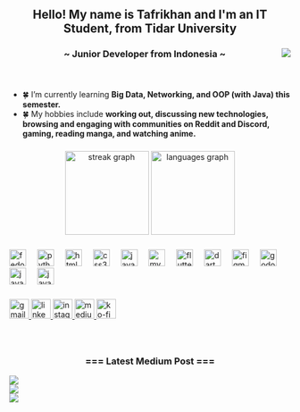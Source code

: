 <h2 align="center">Hello! My name is Tafrikhan and I'm an IT Student, from Tidar University</h2>

###

<img align="right" src="https://visitor-badge.laobi.icu/badge?page_id=tRikhan.tRikhan&left_color=royalblue&right_color=black"  />
<h3 align="center">~ Junior Developer from Indonesia ~</h3>

###

<br>

- 🍀 I’m currently learning **Big Data, Networking, and OOP (with Java) this semester.**
- 🍀 My hobbies include **working out, discussing new technologies, browsing and engaging with communities on Reddit and Discord, gaming, reading manga, and watching anime.**

###

<div align="center">
  <img src="https://streak-stats.demolab.com?user=tRikhan&locale=en&mode=daily&theme=nightowl&hide_border=false&border_radius=5" height="150" alt="streak graph"  />
  <img src="https://github-readme-stats.vercel.app/api/top-langs?username=tRikhan&locale=en&hide_title=false&layout=compact&card_width=320&langs_count=5&theme=nightowl&hide_border=false" height="150" alt="languages graph"  />
</div>

###

<div align="left">
  <img src="https://cdn.jsdelivr.net/gh/devicons/devicon/icons/fedora/fedora-original.svg" height="30" alt="fedora logo"  />
  <img width="12" />
  <img src="https://cdn.jsdelivr.net/gh/devicons/devicon/icons/python/python-original.svg" height="30" alt="python logo"  />
  <img width="12" />
  <img src="https://cdn.jsdelivr.net/gh/devicons/devicon/icons/html5/html5-original.svg" height="30" alt="html5 logo"  />
  <img width="12" />
  <img src="https://cdn.jsdelivr.net/gh/devicons/devicon/icons/css3/css3-original.svg" height="30" alt="css3 logo"  />
  <img width="12" />
  <img src="https://cdn.jsdelivr.net/gh/devicons/devicon/icons/javascript/javascript-original.svg" height="30" alt="javascript logo"  />
  <img width="12" />
  <img src="https://cdn.jsdelivr.net/gh/devicons/devicon/icons/mysql/mysql-original.svg" height="30" alt="mysql logo"  />
  <img width="12" />
  <img src="https://cdn.jsdelivr.net/gh/devicons/devicon/icons/flutter/flutter-original.svg" height="30" alt="flutter logo"  />
  <img width="12" />
  <img src="https://cdn.jsdelivr.net/gh/devicons/devicon/icons/dart/dart-original.svg" height="30" alt="dart logo"  />
  <img width="12" />
  <img src="https://cdn.jsdelivr.net/gh/devicons/devicon/icons/figma/figma-original.svg" height="30" alt="figma logo"  />
  <img width="12" />
  <img src="https://cdn.jsdelivr.net/gh/devicons/devicon/icons/godot/godot-original.svg" height="30" alt="godot logo"  />
  <img width="12" />
  <img src="https://cdn.jsdelivr.net/gh/devicons/devicon/icons/java/java-original.svg" height="30" alt="java logo"  />
  <img width="12" />
  <img src="https://cdn.jsdelivr.net/gh/devicons/devicon/icons/kotlin/kotlin-original.svg" height="30" alt="java logo"  />
</div>

###

<div align="left">
  <a href="mailto:tafrikhanrizkip@gmail.com" target="_blank">
    <img src="https://img.shields.io/static/v1?message=Email&logo=gmail&label=&color=D14836&logoColor=white&labelColor=&style=for-the-badge" height="35" alt="gmail logo"  />
  </a>
  <a href="https://linkedin.com/in/tafrikhan" target="_blank">
    <img src="https://img.shields.io/static/v1?message=LinkedIn&logo=linkedin&label=&color=0077B5&logoColor=white&labelColor=&style=for-the-badge" height="35" alt="linkedin logo"  />
  </a>
  <a href="https://www.instagram.com/taf.rikhan/" target="_blank">
    <img src="https://img.shields.io/static/v1?message=Instagram&logo=instagram&label=&color=E4405F&logoColor=white&labelColor=&style=for-the-badge" height="35" alt="instagram logo"  />
  </a>
  <a href="https://medium.com/@tafrikhan" target="_blank">
    <img src="https://img.shields.io/static/v1?message=Medium&logo=medium&label=&color=424242&logoColor=white&labelColor=&style=for-the-badge" height="35" alt="medium logo"  />
  </a>
  <a href="https://ko-fi.com/adon1s" target="_blank">
    <img src="https://img.shields.io/static/v1?message=Ko-fi&logo=ko-fi&label=&color=F16061&logoColor=white&labelColor=&style=for-the-badge" height="35" alt="ko-fi logo"  />
  </a>
</div>

###

<br>
<h3 align="center">=== Latest Medium Post ===</h3>
<a target="_blank" href="https://github-readme-medium-recent-article.vercel.app/medium/@tafrikhan/0"><img src="https://github-readme-medium-recent-article.vercel.app/medium/@tafrikhan/0" alt=" ">
<br>
<a target="_blank" href="https://github-readme-medium-recent-article.vercel.app/medium/@tafrikhan/1"><img src="https://github-readme-medium-recent-article.vercel.app/medium/@tafrikhan/1" alt=" ">
<br>
<a target="_blank" href="https://github-readme-medium-recent-article.vercel.app/medium/@tafrikhan/2"><img src="https://github-readme-medium-recent-article.vercel.app/medium/@tafrikhan/2" alt=" ">

###
